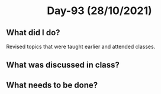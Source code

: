 <h1 align="center"> Day-93 (28/10/2021) </h1>
 
## What did I do?
Revised topics that were taught earlier and attended classes.

## What was discussed in class?

## What needs to be done?
